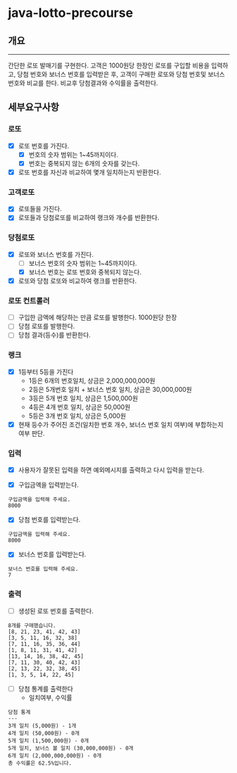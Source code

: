 # java-lotto-precourse

## 개요
---
간단한 로또 발매기를 구현한다. 고객은 1000원당 한장인 로또를 구입할 비용을 입력하고,
당첨 번호와 보너스 번호를 입력받은 후, 고객이 구매한 로또와 당첨 번호및 보너스 번호와 비교를 한다.
비교후 당첨결과와 수익률을 출력한다.

## 세부요구사항

### 로또

- [x] 로또 번호를 가진다.
    - [x] 번호의 숫자 범위는 1~45까지이다.
    - [x] 번호는 중복되지 않는 6개의 숫자를 갖는다.
- [x] 로또 번호를 자신과 비교하여 몇개 일치하는지 반환한다.

### 고객로또

- [x] 로또들을 가진다.
- [x] 로또들과 당첨로또를 비교하여 랭크와 개수를 반환한다.

### 당첨로또

- [x] 로또와 보너스 번호를 가진다.
    - [ ] 보너스 번호의 숫자 범위는 1~45까지이다.
    - [x] 보너스 번호는 로또 번호와 중복되지 않는다.
- [x] 로또와 당첨 로또와 비교하여 랭크를 반환한다.

### 로또 컨트롤러

- [ ] 구입한 금액에 해당하는 만큼 로또를 발행한다. 1000원당 한장
- [ ] 당첨 로또를 발행한다.
- [ ] 당첨 결과(등수)를 반환한다.

### 랭크

- [x] 1등부터 5등을 가진다
    - 1등은 6개의 번호일치, 상금은 2,000,000,000원
    - 2등은 5개번호 일치 + 보너스 번호 일치, 상금은 30,000,000원
    - 3등은 5개 번호 일치, 상금은 1,500,000원
    - 4등은 4개 번호 일치, 상금은 50,000원
    - 5등은 3개 번호 일치, 상금은 5,000원
- [x] 현재 등수가 주어진 조건(일치한 번호 개수, 보너스 번호 일치 여부)에 부합하는지 여부 판단.

### 입력

- [x] 사용자가 잘못된 입력을 하면 예외메시지를 출력하고 다시 입력을 받는다.

- [x] 구입금액을 입력받는다.

```
구입금액을 입력해 주세요.
8000
```

- [x] 당첨 번호를 입력받는다.

```
구입금액을 입력해 주세요.
8000
```

- [x] 보너스 번호를 입력받는다.

```
보너스 번호를 입력해 주세요.
7
```

### 출력

- [ ] 생성된 로또 번호를 출력한다.

```
8개를 구매했습니다.
[8, 21, 23, 41, 42, 43] 
[3, 5, 11, 16, 32, 38] 
[7, 11, 16, 35, 36, 44] 
[1, 8, 11, 31, 41, 42] 
[13, 14, 16, 38, 42, 45] 
[7, 11, 30, 40, 42, 43] 
[2, 13, 22, 32, 38, 45] 
[1, 3, 5, 14, 22, 45]
```

- [ ] 당첨 통계를 출력한다
    - 일치여부, 수익률

```
당첨 통계
---
3개 일치 (5,000원) - 1개
4개 일치 (50,000원) - 0개
5개 일치 (1,500,000원) - 0개
5개 일치, 보너스 볼 일치 (30,000,000원) - 0개
6개 일치 (2,000,000,000원) - 0개
총 수익률은 62.5%입니다.
```